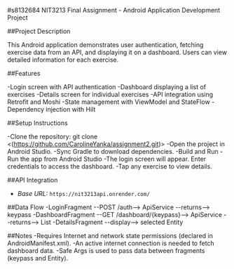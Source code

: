 #s8132684 NIT3213 Final Assignment - Android Application Development Project


##Project Description

This Android application demonstrates user authentication, fetching exercise data from an API, and displaying it on a dashboard.
Users can view detailed information for each exercise.

##Features

-Login screen with API authentication
-Dashboard displaying a list of exercises
-Details screen for individual exercises
-API integration using Retrofit and Moshi
-State management with ViewModel and StateFlow
-Dependency injection with Hilt

##Setup Instructions

-Clone the repository:
git clone <(https://github.com/CarolineYanka/assignment2.git)>
-Open the project in Android Studio.
-Sync Gradle to download dependencies.
-Build and Run
-Run the app from Android Studio
-The login screen will appear. Enter credentials to access the dashboard.
-Tap any exercise to view details.

##API Integration
- *Base URL:* `https://nit3213api.onrender.com/`

##Data Flow
-LoginFragment --POST /auth--> ApiService --returns--> keypass
-DashboardFragment --GET /dashboard/{keypass}--> ApiService --returns--> List<Entity>
-DetailsFragment --display--> selected Entity


##Notes
-Requires Internet and network state permissions (declared in AndroidManifest.xml).
-An active internet connection is needed to fetch dashboard data.
-Safe Args is used to pass data between fragments (keypass and Entity).

